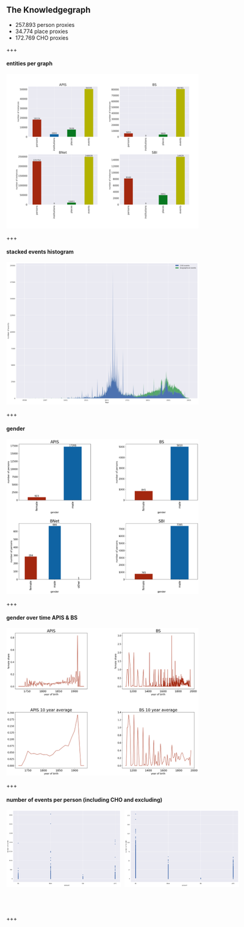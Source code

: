 ## The Knowledgegraph
- 257.893 person proxies<!-- .element: class="fragment" -->
- 34.774 place proxies<!-- .element: class="fragment" -->
- 172.769 CHO proxies<!-- .element: class="fragment" -->

+++

#### entities per graph

![the graph](images/analysis_charts/number_events_per_dataset_5_23.svg)<!-- .element: width="900" -->

+++

#### stacked events histogram

![histogram events](images/analysis_charts/stacked_events_over_years_cho_and_bio_2023-06-13.png)<!-- .element: width="900" -->

+++

#### gender

![gender](images/analysis_charts/gender_6-23.png)<!-- .element: width="900" -->

+++

#### gender over time APIS & BS

![gender over time](images/analysis_charts/gender_over_time_inkl_10_years_avg_6-2023.png)<!-- .element: width="900" -->

+++

#### number of events per person (including CHO and excluding)

<div style="display: flex;">
<img src="images/analysis_charts/events_per_person_incl_cho_creation_2023-06-13.png" style="margin-bottom:60px; flex: 1; margin-right: 5px;" width="300" />
<img src="images/analysis_charts/number_of_events_per_person.png" style="margin-bottom:60px; flex: 1; margin-left: 5px" width="300" />
</div>

+++
